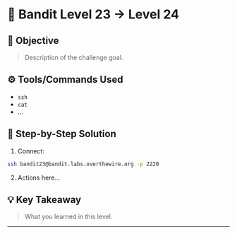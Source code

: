 # 🔐 Bandit Level 23 → Level 24

## 🎯 Objective
> Description of the challenge goal.

## ⚙️ Tools/Commands Used
- `ssh`
- `cat`
- ...

## 🧠 Step-by-Step Solution

1. Connect:
```bash
ssh bandit23@bandit.labs.overthewire.org -p 2220
```

2. Actions here...

## 💡 Key Takeaway
> What you learned in this level.

---
